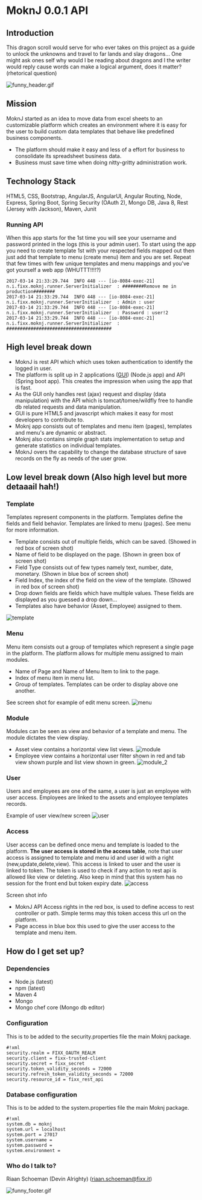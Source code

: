 # MoknJ 0.0.1 API #


## Introduction ##
This dragon scroll would serve for who ever takes on this project as a guide to unlock the unknowns and travel to far lands and slay dragons... One might ask ones self why would I be reading about dragons and I the writer would reply cause words can make a logical argument, does it matter? (rhetorical question)

![funny_header.gif](https://github.com/fixxit/MoknJ/blob/master/images/funny%20header.gif?raw=true)

## Mission ##
MoknJ started as an idea to move data from excel sheets to an customizable platform which creates an environment where it is easy for the user to build custom data templates that behave like predefined business components. 

* The platform should make it easy and less of a effort for business to consolidate its spreadsheet business data. 
* Business must save time when doing nitty-gritty administration work.

## Technology Stack ##
HTML5, CSS, Bootstrap, AngularJS, AngularUI, Angular Routing, Node, Express, Spring Boot, Spring Security (OAuth 2), Mongo DB, Java 8, Rest (Jersey with Jackson), Maven, Junit

### Running API ###
When this app starts for the 1st time you will see your username and password printed in the logs (this is your admin user). To start using the app you need to create template 1st with your respected fields mapped out then just add that template to menu (create menu) item and you are set. Repeat that few times with few unique templates and menu mappings and you've got yourself a web app (WHUTTT!!!!?)

```
2017-03-14 21:33:29.744  INFO 448 --- [io-8084-exec-21] n.i.fixx.moknj.runner.ServerInitializer  : ########Remove me in production########
2017-03-14 21:33:29.744  INFO 448 --- [io-8084-exec-21] n.i.fixx.moknj.runner.ServerInitializer  : Admin : user
2017-03-14 21:33:29.744  INFO 448 --- [io-8084-exec-21] n.i.fixx.moknj.runner.ServerInitializer  : Password : user!2
2017-03-14 21:33:29.744  INFO 448 --- [io-8084-exec-21] n.i.fixx.moknj.runner.ServerInitializer  : #######################################

```

## High level break down ##
* MoknJ is rest API which which uses token authentication to identify the logged in user. 
* The platform is split up in 2 applications ([GUI](https://github.com/fixxit/MoknJ-WebUI)) (Node.js app) and API (Spring boot app). This creates the impression when using the app that is fast. 
* As the GUI only handles rest (ajax) request and display (data manipulation) with the API which is tomcat/tomee/wildfly free to handle db related requests and data manipulation.
* GUI is pure HTML5 and javascript which makes it easy for most developers to contribute to.
* Moknj app consists out of templates and menu item (pages), templates and menu's are dynamic or abstract.
* Moknj also contains simple graph stats implementation to setup and generate statistics on individual templates.
* MoknJ overs the capability to change the database structure of save records on the fly as needs of the user grow.

## Low level break down (Also high level but more detaaail hah!) ##
### Template ###
Templates represent components in the platform. Templates define the fields and field behavior. Templates are linked to menu (pages). See menu for more information.

* Template consists out of multiple fields, which can be saved. (Showed in red box of screen shot)
* Name of field to be displayed on the page. (Shown in green box of screen shot)
* Field Type consists out of few types namely text, number, date, monetary. (Shown in blue box of screen shot)
* Field Index, the index of the field on the view of the template. (Showed in red box of screen shot)
* Drop down fields are fields which have multiple values. These fields are displayed as you guessed a drop down... 
* Templates also have behavior (Asset, Employee) assigned to them.  

![template](https://github.com/fixxit/MoknJ/blob/master/images/template.jpg?raw=true)

### Menu ###
Menu item consists out a group of templates which represent a single page in the platform. The platform allows for multiple menu assigned to main modules.

* Name of Page and Name of Menu Item to link to the page.
* Index of menu item in menu list.
* Group of templates. Templates can be order to display above one another.

See screen shot for example of edit menu screen.
![menu](https://github.com/fixxit/MoknJ/blob/master/images/menu.jpg?raw=true)

### Module ###
Modules can be seen as view and behavior of a template and menu. The module dictates the view display.  

* Asset view contains a horizontal view list views.
![module](https://github.com/fixxit/MoknJ/blob/master/images/module.jpg?raw=true)
* Employee view contains a horizontal user filter shown in red and tab view shown purple and list view shown in green.
![module_2](https://github.com/fixxit/MoknJ/blob/master/images/module_2.jpg?raw=true)
### User ###
Users and employees are one of the same, a user is just an employee with user access. Employees are linked to the assets and employee templates records.

Example of user view/new screen
![user](https://github.com/fixxit/MoknJ/blob/master/images/user.jpg?raw=true)

### Access ###
User access can be defined once menu and template is loaded to the platform. **The user access is stored in the access table**, note that user access is assigned to template and menu id and user id with a right (new,update,delete,view). This access is linked to user and the user is linked to token. The token is used to check if any action to rest api is allowed like view or deleting. Also keep in mind that this system has no session for the front end but token expiry date. 
![access](https://github.com/fixxit/MoknJ/blob/master/images/access.jpg?raw=true)

Screen shot info
* MoknJ API Access rights in the red box, is used to define access to rest controller or path. Simple terms may this token access this url on the platform.
* Page access in blue box this used to give the user access to the template and menu item.

## How do I get set up? ##
### Dependencies ###
* Node.js (latest)
* npm (latest)
* Maven 4
* Mongo 
* Mongo chef core (Mongo db editor)


### Configuration ###
This is to be added to the security.properties file the main Moknj package.

```
#!xml
security.realm = FIXX_OAUTH_REALM
security.client = fixx-trusted-client
security.secret = fixx_secret
security.token_validity_seconds = 72000
security.refresh_token_validity_seconds = 72000
security.resource_id = fixx_rest_api
```

### Database configuration ###
This is to be added to the system.properties file the main Moknj package.
```
#!xml
system.db = moknj
system.url = localhost
system.port = 27017
system.username = 
system.password = 
system.environment =
```
### Who do I talk to? ###
Riaan Schoeman (Devin Alrighty) (riaan.schoeman@fixx.it)

![funny_footer.gif](https://github.com/fixxit/MoknJ/blob/master/images/funny%20footer.gif?raw=true)
